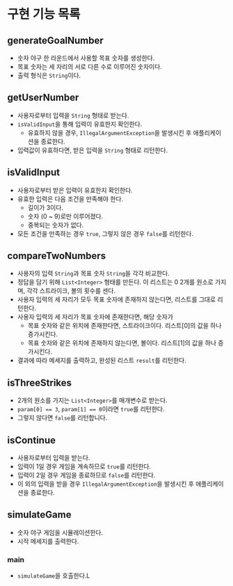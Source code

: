 # 구현 기능 목록

## generateGoalNumber

- 숫자 야구 한 라운드에서 사용할 목표 숫자를 생성한다.
- 목표 숫자는 세 자리의 서로 다른 수로 이루어진 숫자이다.
- 출력 형식은 `String`이다.

## getUserNumber

- 사용자로부터 입력을 `String` 형태로 받는다.
- `isValidInput`을 통해 입력이 유효한지 확인한다.
    - 유효하지 않을 경우, `IllegalArgumentException`을 발생시킨 후 애플리케이션을 종료한다.
- 입력값이 유효하다면, 받은 입력을 `String` 형태로 리턴한다.

## isValidInput

- 사용자로부터 받은 입력이 유효한지 확인한다.
- 유효한 입력은 다음 조건을 만족해야 한다.
    - 길이가 3이다.
    - 숫자 (0 ~ 9)로만 이루어졌다.
    - 중복되는 숫자가 없다.
- 모든 조건을 만족하는 경우 `true`, 그렇지 않은 경우 `false`를 리턴한다.

## compareTwoNumbers

- 사용자의 입력 `String`과 목표 숫자 `String`을 각각 비교한다.
- 정답을 담기 위해 `List<Integer>` 형태를 만든다. 이 리스트는 0 2개를 원소로 가지며, 각각 스트라이크, 볼의 횟수를 센다.
- 사용자 입력의 세 자리가 모두 목표 숫자에 존재하지 않는다면, 리스트를 그대로 리턴한다.
- 사용자 입력의 세 자리가 목표 숫자에 존재한다면, 해당 숫자가
    - 목표 숫자와 같은 위치에 존재한다면, 스트라이크이다. 리스트[0]의 값을 하나 증가시킨다.
    - 목표 숫자와 같은 위치에 존재하지 않는다면, 볼이다. 리스트[1]의 값을 하나 증가시킨다.
- 결과에 따라 메세지를 출력하고, 완성된 리스트 `result`를 리턴한다.

## isThreeStrikes

- 2개의 원소를 가지는 `List<Integer>`를 매개변수로 받는다.
- `param[0] == 3`, `param[1] == 0`이라면 `true`를 리턴한다.
- 그렇지 않다면 `false`를 리턴합니다.

## isContinue

- 사용자로부터 입력을 받는다.
- 입력이 1일 경우 게임을 계속하므로 `true`를 리턴한다.
- 입력이 2일 경우 게임을 종료하므로 `false`를 리턴한다.
- 이 외의 입력을 받을 경우 `IllegalArgumentException`을 발생시킨 후 애플리케이션을 종료한다.

## simulateGame

- 숫자 야구 게임을 시뮬레이션한다.
- 시작 메세지를 출력한다.

### main

- `simulateGame`을 호출한다.L